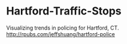 # Hartford-Traffic-Stops
Visualizing trends in policing for Hartford, CT.
http://rpubs.com/jeffshuang/hartford-police
